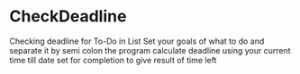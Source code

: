 # CheckDeadline
Checking deadline for To-Do in List
Set your goals of what to do and separate it by semi colon 
the program calculate deadline using your current time till date set for completion to give result of time left 
